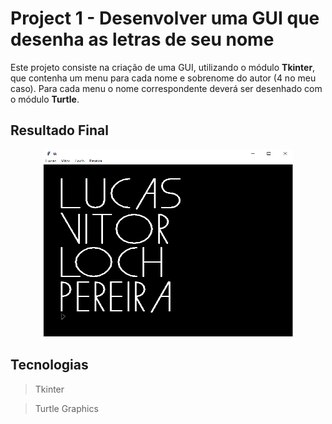 # Project 1 - Desenvolver uma GUI que desenha as letras de seu nome

Este projeto consiste na criação de uma GUI, utilizando o módulo **Tkinter**, que contenha um menu para cada nome e sobrenome do autor (4 no meu caso). Para cada menu o nome correspondente deverá ser desenhado com o módulo **Turtle**.

## Resultado Final
<p align="center">
  <img src="https://github.com/lucasloch/learning_GC/blob/main/project_1/img/img.png" height="300" width="400"/>
</p>

## Tecnologias
> Tkinter

> Turtle Graphics